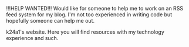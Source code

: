 !!!HELP WANTED!!!
Would like for someone to help me to work on an RSS feed system for my blog. I'm not too experienced in writing code but hopefully someone can help me out.

k24a1's website. Here you will find resources with my technology experience and such.
